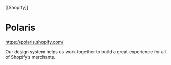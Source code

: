 [[Shopify]]

# Polaris

https://polaris.shopify.com/

Our design system helps us work together to build a great experience for all of Shopify’s merchants.
